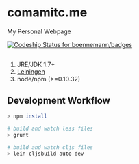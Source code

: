 comamitc.me
===
My Personal Webpage

[![Codeship Status for boennemann/badges](https://www.codeship.io/projects/6afec500-825f-0133-be19-7676354306ac/status?branch=master)](https://www.codeship.io/projects/121564)

##
1. JRE/JDK 1.7+
1. [Leiningen](http://leiningen.org/)
1. node/npm (>=0.10.32)

## Development Workflow

```sh
> npm install

# build and watch less files
> grunt

# build and watch cljs files
> lein cljsbuild auto dev
```

